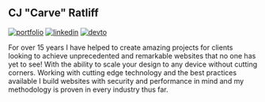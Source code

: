 ## CJ "Carve" Ratliff

[![portfolio](https://img.shields.io/badge/Portfolio-00D9FF?style=for-the-badge&logo=BookStack&logoColor=white)](http://cjratliff.net)
[![linkedin](https://img.shields.io/badge/LinkedIn-2867B2?style=for-the-badge&logo=LinkedIn&logoColor=white)](https://www.linkedin.com/in/cjratliff/)
[![devto](https://img.shields.io/badge/DevTo-000000?style=for-the-badge&logo=dev-dot-to&logoColor=white)](https://dev.to/carve)

For over 15 years I have helped to create amazing projects for clients looking to achieve unprecedented and remarkable websites that no one has yet to see! With the ability to scale your design to any device without cutting corners. Working with cutting edge technology and the best practices available I build websites with security and performance in mind and my methodology is proven in every industry thus far.
<!--
**Carve/Carve** is a ✨ _special_ ✨ repository because its `README.md` (this file) appears on your GitHub profile.

Here are some ideas to get you started:

- 🔭 I’m currently working on ...
- 🌱 I’m currently learning ...
- 👯 I’m looking to collaborate on ...
- 🤔 I’m looking for help with ...
- 💬 Ask me about ...
- 📫 How to reach me: ...
- 😄 Pronouns: ...
- ⚡ Fun fact: ...
-->
